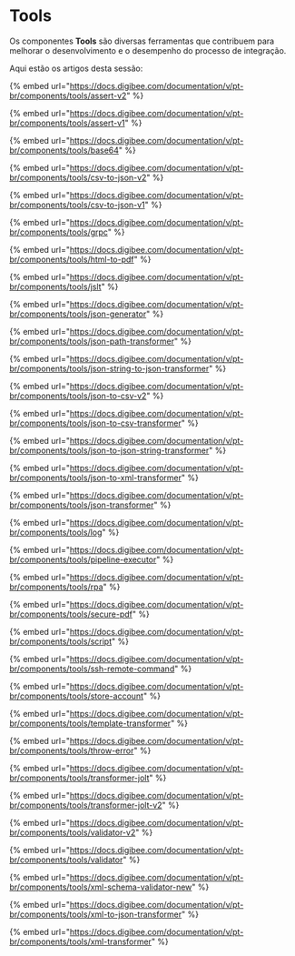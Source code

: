 # Tools

Os componentes **Tools** são diversas ferramentas que contribuem para melhorar o desenvolvimento e o desempenho do processo de integração.

Aqui estão os artigos desta sessão:

{% embed url="https://docs.digibee.com/documentation/v/pt-br/components/tools/assert-v2" %}

{% embed url="https://docs.digibee.com/documentation/v/pt-br/components/tools/assert-v1" %}

{% embed url="https://docs.digibee.com/documentation/v/pt-br/components/tools/base64" %}

{% embed url="https://docs.digibee.com/documentation/v/pt-br/components/tools/csv-to-json-v2" %}

{% embed url="https://docs.digibee.com/documentation/v/pt-br/components/tools/csv-to-json-v1" %}

{% embed url="https://docs.digibee.com/documentation/v/pt-br/components/tools/grpc" %}

{% embed url="https://docs.digibee.com/documentation/v/pt-br/components/tools/html-to-pdf" %}

{% embed url="https://docs.digibee.com/documentation/v/pt-br/components/tools/jslt" %}

{% embed url="https://docs.digibee.com/documentation/v/pt-br/components/tools/json-generator" %}

{% embed url="https://docs.digibee.com/documentation/v/pt-br/components/tools/json-path-transformer" %}

{% embed url="https://docs.digibee.com/documentation/v/pt-br/components/tools/json-string-to-json-transformer" %}

{% embed url="https://docs.digibee.com/documentation/v/pt-br/components/tools/json-to-csv-v2" %}

{% embed url="https://docs.digibee.com/documentation/v/pt-br/components/tools/json-to-csv-transformer" %}

{% embed url="https://docs.digibee.com/documentation/v/pt-br/components/tools/json-to-json-string-transformer" %}

{% embed url="https://docs.digibee.com/documentation/v/pt-br/components/tools/json-to-xml-transformer" %}

{% embed url="https://docs.digibee.com/documentation/v/pt-br/components/tools/json-transformer" %}

{% embed url="https://docs.digibee.com/documentation/v/pt-br/components/tools/log" %}

{% embed url="https://docs.digibee.com/documentation/v/pt-br/components/tools/pipeline-executor" %}

{% embed url="https://docs.digibee.com/documentation/v/pt-br/components/tools/rpa" %}

{% embed url="https://docs.digibee.com/documentation/v/pt-br/components/tools/secure-pdf" %}

{% embed url="https://docs.digibee.com/documentation/v/pt-br/components/tools/script" %}

{% embed url="https://docs.digibee.com/documentation/v/pt-br/components/tools/ssh-remote-command" %}

{% embed url="https://docs.digibee.com/documentation/v/pt-br/components/tools/store-account" %}

{% embed url="https://docs.digibee.com/documentation/v/pt-br/components/tools/template-transformer" %}

{% embed url="https://docs.digibee.com/documentation/v/pt-br/components/tools/throw-error" %}

{% embed url="https://docs.digibee.com/documentation/v/pt-br/components/tools/transformer-jolt" %}

{% embed url="https://docs.digibee.com/documentation/v/pt-br/components/tools/transformer-jolt-v2" %}

{% embed url="https://docs.digibee.com/documentation/v/pt-br/components/tools/validator-v2" %}

{% embed url="https://docs.digibee.com/documentation/v/pt-br/components/tools/validator" %}

{% embed url="https://docs.digibee.com/documentation/v/pt-br/components/tools/xml-schema-validator-new" %}

{% embed url="https://docs.digibee.com/documentation/v/pt-br/components/tools/xml-to-json-transformer" %}

{% embed url="https://docs.digibee.com/documentation/v/pt-br/components/tools/xml-transformer" %}
